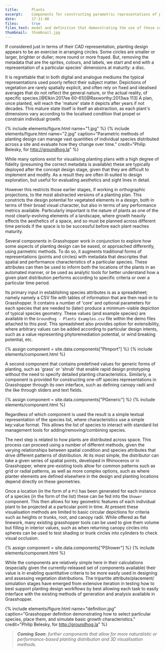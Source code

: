 ```yaml
---
title:      Plants
excerpt:    Components for constructing parametric representations of plant attributes, planting design, and the projection/analysis of vegetation over time.
date:       17-11-08
files:      true
files_text: model and definition that demonstrating the use of these components
thumbnail:  thumbnail.jpg
---
```


If considered just in terms of their CAD representation, planting design appears to be an exercise in arranging circles. Some circles are smaller or larger, brighter or duller; more round or more frayed. But, removing the metadata that are the sprites, colours, and labels, we start and end with a representation of a particular species' dimensions at maturity: a disc.

It is regrettable that in both digital and analogue mediums the typical representations used poorly reflect their subject matter. Depictions of vegetation are rarely spatially explicit, and often rely on fixed and idealised averages that do not reflect the general nature, or the actual reality, of specific species.[@Elkin:2017ee 60-61][@Raxworthy:2013wa 113] A plan, once planted, will reach the 'mature' state it depicts after years if not decades. This mature state itself is itself an abstraction, as each plant's dimensions vary according to the localised condition that propel or constrain individual growth.

{% include elements/figure.html name="1.jpg" %}
{% include elements/figure.html name="2.jpg" caption="Parametric methods of planting design can manage vast quantities of individual species distributed across a site and evaluate how they change over time." credit="Philip Belesky, for http://groundhog.la" %}

While many options exist for visualising planting plans with a high degree of fidelity (presuming the correct metadata is available) these are typically deployed after the concept design stage, given that they are difficult to implement and modify. As a result they are often ill-suited to design exploration, but useful for evaluating aesthetics and sight lines in detail.

However this restricts those earlier stages, if working in orthographic projections, to the most abstracted versions of a planting plan. This constricts the design potential for vegetated elements in a design, both in terms of their broad visual character, but also in terms of any performance metrics available. Particularly important is the nature of plants as one of the most clearly-evolving elements of a landscape, where growth heavily effects the aesthetics of a space, and so must be planned across different time periods if the space is to be successful before each plant reaches maturity.

Several components in Grasshopper work in conjunction to explore how some aspects of planting design can be eased, or approached differently, using parmetric methods. To do so, it augments traditional forms of representations (points and circles) with metadata that descriptes that spatial and performance characteristics of a particular species. These attributes can then be used to inform both the locations of the plants in an automated manner, or be used as analytic tools for better understand how a given plant distribution performs according to specific criteria or over a particular time period.

Its primary input in establishing species attributes is as a spreadsheet; namely namely a CSV file with tables of information that are then read-in to Grasshopper. It contains a number of 'core' and optional parameters for each species that are needed to (later) produce a minimum-viable depiction of typical species geometry. These values (and example species) are available in the `Groundhog - Plants Examples.csv` file within the demo files attached to this post. This spreadsheet also provides option for extensibility, where arbitrary values can be added according to particular design intents, such as a value representing phytoremediation potential, or wind breaking potential, etc.

{% assign component = site.data.components["PImport"] %}
{% include elements/component.html %}

A second component that contains predefined values for generic forms of planting, such as 'grass' or 'shrub' that enable rapid design prototyping without the need to specify detailed planting characteristics. Similarly, a component is provided for constructing one-off species representations in Grasshopper through its own interface, such as defining canopy radii and the like through sliders and text fields.

{% assign component = site.data.components["PGeneric"] %}
{% include elements/component.html %}

Regardless of which component is used the result is a simple textual representation of the species list, where characteristics use a simple key:value format. This allows the list of species to interact with standard list management tools for adding/removing/combining species.

The next step is related to how plants are distributed across space. This process can proceed using a number of different methods, given the varying relationships between spatial condition and species attributes that drive different patterns of distribution. At its most simple, the distributor can take a given series of spatial points, developed in Rhinoceros or in Grasshopper, where pre-existing tools allow for common patterns such as grid or radial patterns, as well as more complex options, such as where planter elements are defined elsewhere in the design and planting locations depend directly on these geometries.

Once a location (in the form of a `Pt`) has been generated for each instance of a species (in the form of the list) these can be fed into the `Shower` component. This then allows for key geometric features of each individual plant to be projected at a particular point in time. At present these visualisation methods are limited to basic circular depictions for criteria such as heights or trunks, root, and canopy radii. While offered as flat linework, many existing grasshopper tools can be used to give them volume but filling in interior values, such as when returning canopy circles into spheres can be used to test shading or trunk circles into cylinders to check visual occlusion.

{% assign component = site.data.components["PShower"] %}
{% include elements/component.html %}

While the components are relatively simple here in their calculations (especially given the currently-released set of components available) their value is in enabling quantitative criteria to be more easily used in designing and assessing vegetation distributions. The tripartite attribute/placement/ simulation stages have emerged from extensive iteration in testing how to best support planting design workflows by best allowing each task to easily interface with the existing methods of generation and analysis available in Grasshopper.

{% include elements/figure.html name="definition.jpg" caption="Grasshopper definition demonstrating how to select particular species, place them, and simulate basic growth characteristics." credit="Philip Belesky, for http://groundhog.la" %}

> ***Coming Soon**: further components that allow for more naturalistic or performance-based planting distribution and 3D visualisation methods.*